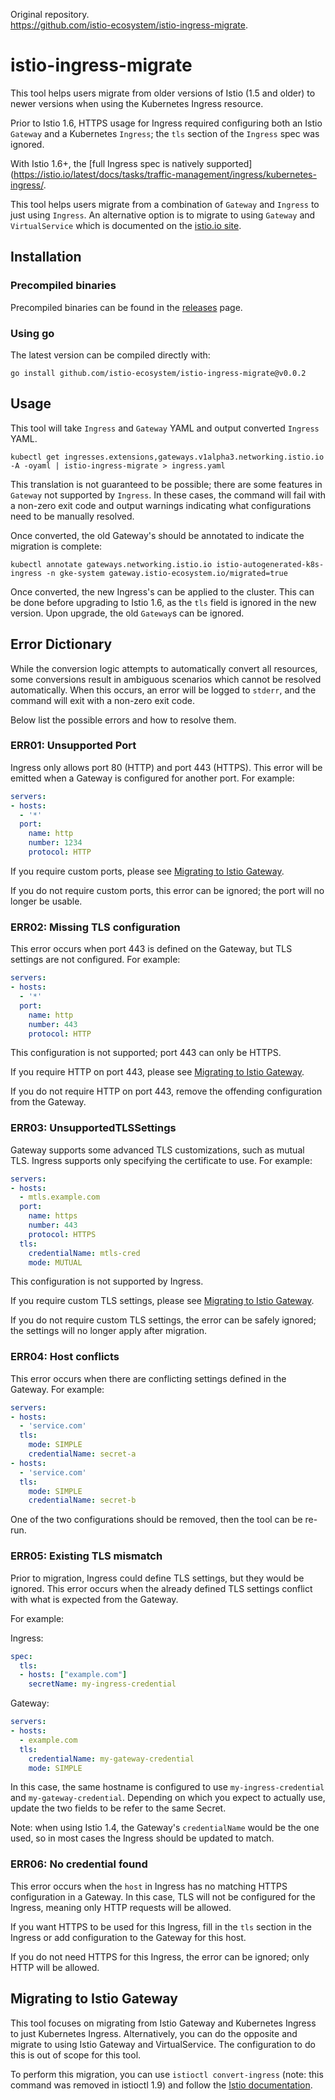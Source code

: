Original repository.     
https://github.com/istio-ecosystem/istio-ingress-migrate.    

# istio-ingress-migrate

This tool helps users migrate from older versions of Istio (1.5 and older) to newer versions when using the Kubernetes Ingress resource.

Prior to Istio 1.6, HTTPS usage for Ingress required configuring both an Istio `Gateway` and a Kubernetes `Ingress`; the `tls` section of the `Ingress` spec was ignored.

With Istio 1.6+, the [full Ingress spec is natively supported](https://istio.io/latest/docs/tasks/traffic-management/ingress/kubernetes-ingress/.

This tool helps users migrate from a combination of `Gateway` and `Ingress` to just using `Ingress`.
An alternative option is to migrate to using `Gateway` and `VirtualService` which is documented on the [istio.io site](https://istio.io/latest/docs/tasks/traffic-management/ingress/ingress-control/).

## Installation

### Precompiled binaries

Precompiled binaries can be found in the [releases](https://github.com/istio-ecosystem/istio-ingress-migrate/releases) page.

### Using go

The latest version can be compiled directly with:

```
go install github.com/istio-ecosystem/istio-ingress-migrate@v0.0.2
```

## Usage

This tool will take `Ingress` and `Gateway` YAML and output converted `Ingress` YAML.

```shell
kubectl get ingresses.extensions,gateways.v1alpha3.networking.istio.io -A -oyaml | istio-ingress-migrate > ingress.yaml
```

This translation is not guaranteed to be possible; there are some features in `Gateway` not supported by `Ingress`.
In these cases, the command will fail with a non-zero exit code and output warnings indicating what configurations need to be manually resolved.

Once converted, the old Gateway's should be annotated to indicate the migration is complete:

```shell
kubectl annotate gateways.networking.istio.io istio-autogenerated-k8s-ingress -n gke-system gateway.istio-ecosystem.io/migrated=true
```

Once converted, the new Ingress's can be applied to the cluster. This can be done before upgrading to Istio 1.6, as the `tls` field is ignored in the new version.
Upon upgrade, the old `Gateway`s can be ignored.

## Error Dictionary

While the conversion logic attempts to automatically convert all resources, some conversions result in ambiguous
scenarios which cannot be resolved automatically.
When this occurs, an error will be logged to `stderr`, and the command will exit with a non-zero exit code.

Below list the possible errors and how to resolve them.

### ERR01: Unsupported Port

Ingress only allows port 80 (HTTP) and port 443 (HTTPS).
This error will be emitted when a Gateway is configured for another port.
For example:

```yaml
servers:
- hosts:
  - '*'
  port:
    name: http
    number: 1234
    protocol: HTTP
```

If you require custom ports, please see [Migrating to Istio Gateway](#migrating-to-istio-gateway).

If you do not require custom ports, this error can be ignored; the port will no longer be usable.

### ERR02: Missing TLS configuration

This error occurs when port 443 is defined on the Gateway, but TLS settings are not configured.
For example:

```yaml
servers:
- hosts:
  - '*'
  port:
    name: http
    number: 443
    protocol: HTTP
```

This configuration is not supported; port 443 can only be HTTPS.


If you require HTTP on port 443, please see [Migrating to Istio Gateway](#migrating-to-istio-gateway).

If you do not require HTTP on port 443, remove the offending configuration from the Gateway.

### ERR03: UnsupportedTLSSettings

Gateway supports some advanced TLS customizations, such as mutual TLS.
Ingress supports only specifying the certificate to use.
For example:

```yaml
servers:
- hosts:
  - mtls.example.com
  port:
    name: https
    number: 443
    protocol: HTTPS
  tls:
    credentialName: mtls-cred
    mode: MUTUAL
```

This configuration is not supported by Ingress.


If you require custom TLS settings, please see [Migrating to Istio Gateway](#migrating-to-istio-gateway).

If you do not require custom TLS settings, the error can be safely ignored; the settings will no longer apply after migration.

### ERR04: Host conflicts

This error occurs when there are conflicting settings defined in the Gateway. 
For example:

```yaml
servers:
- hosts:
  - 'service.com'
  tls:
    mode: SIMPLE
    credentialName: secret-a
- hosts:
  - 'service.com'
  tls:
    mode: SIMPLE
    credentialName: secret-b
```

One of the two configurations should be removed, then the tool can be re-run.

### ERR05: Existing TLS mismatch

Prior to migration, Ingress could define TLS settings, but they would be ignored.
This error occurs when the already defined TLS settings conflict with what is expected from the Gateway.

For example:

Ingress:
```yaml
spec:
  tls:
  - hosts: ["example.com"]
    secretName: my-ingress-credential
```

Gateway:
```yaml
servers:
- hosts:
  - example.com
  tls:
    credentialName: my-gateway-credential
    mode: SIMPLE
```

In this case, the same hostname is configured to use `my-ingress-credential` and `my-gateway-credential`.
Depending on which you expect to actually use, update the two fields to be refer to the same Secret.

Note: when using Istio 1.4, the Gateway's `credentialName` would be the one used, so in most cases the Ingress should be updated to match.

### ERR06: No credential found

This error occurs when the `host` in Ingress has no matching HTTPS configuration in a Gateway.
In this case, TLS will not be configured for the Ingress, meaning only HTTP requests will be allowed.

If you want HTTPS to be used for this Ingress, fill in the `tls` section in the Ingress or add configuration to the Gateway for this host.

If you do not need HTTPS for this Ingress, the error can be ignored; only HTTP will be allowed.

## Migrating to Istio Gateway

This tool focuses on migrating from Istio Gateway and Kubernetes Ingress to just Kubernetes Ingress.
Alternatively, you can do the opposite and migrate to using Istio Gateway and VirtualService.
The configuration to do this is out of scope for this tool.

To perform this migration, you can use `istioctl convert-ingress` (note: this command was removed in istioctl 1.9) and follow the [Istio documentation](https://istio.io/latest/docs/tasks/traffic-management/ingress/ingress-control/).
